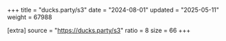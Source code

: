+++
title = "ducks.party/s3"
date = "2024-08-01"
updated = "2025-05-11"
weight = 67988

[extra]
source = "https://ducks.party/s3"
ratio = 8
size = 66
+++
